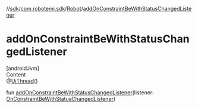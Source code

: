 //[sdk](../../../index.md)/[com.robotemi.sdk](../index.md)/[Robot](index.md)/[addOnConstraintBeWithStatusChangedListener](add-on-constraint-be-with-status-changed-listener.md)



# addOnConstraintBeWithStatusChangedListener  
[androidJvm]  
Content  
@[UiThread](https://developer.android.com/reference/kotlin/androidx/annotation/UiThread.html)()  
  
fun [addOnConstraintBeWithStatusChangedListener](add-on-constraint-be-with-status-changed-listener.md)(listener: [OnConstraintBeWithStatusChangedListener](../../com.robotemi.sdk.listeners/-on-constraint-be-with-status-changed-listener/index.md))  



